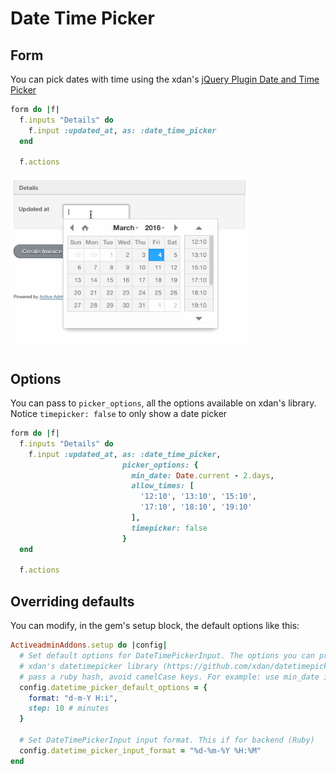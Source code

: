 # Date Time Picker

## Form

You can pick dates with time using the xdan's [jQuery Plugin Date and Time Picker](https://github.com/xdan/datetimepicker)

```ruby
form do |f|
  f.inputs "Details" do
    f.input :updated_at, as: :date_time_picker
  end

  f.actions
```

<img src="./images/date-time-picker.gif" height="280" />

## Options

You can pass to `picker_options`, all the options available on xdan's library. Notice `timepicker: false` to only show a date picker

```ruby
form do |f|
  f.inputs "Details" do
    f.input :updated_at, as: :date_time_picker,
                         picker_options: {
                           min_date: Date.current - 2.days,
                           allow_times: [
                             '12:10', '13:10', '15:10',
                             '17:10', '18:10', '19:10'
                           ],
                           timepicker: false
                         }
  end

  f.actions
```

## Overriding defaults

You can modify, in the gem's setup block, the default options like this:

```ruby
ActiveadminAddons.setup do |config|
  # Set default options for DateTimePickerInput. The options you can provide are the same as in
  # xdan's datetimepicker library (https://github.com/xdan/datetimepicker/tree/2.5.4). Yo need to
  # pass a ruby hash, avoid camelCase keys. For example: use min_date instead of minDate key.
  config.datetime_picker_default_options = {
    format: "d-m-Y H:i",
    step: 10 # minutes
  }

  # Set DateTimePickerInput input format. This if for backend (Ruby)
  config.datetime_picker_input_format = "%d-%m-%Y %H:%M"
end
```
